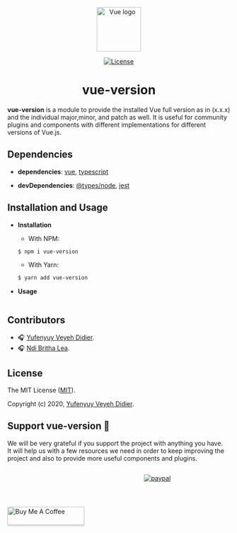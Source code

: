 <p align="center">
  <a href="#">
    <img width="100" src="https://vuejs.org/images/logo.png" alt="Vue logo">
  </a>
</p>

<p align="center">
  <a href="https://www.npmjs.com/package/vue-version">
    <img src="https://img.shields.io/npm/l/vuepress.svg" alt="License">
  </a>
</p>

<h1 align="center">vue-version</h1>

**vue-version** is a module to provide the installed Vue full version as in (x.x.x) and the individual major,minor, and patch as well. It is useful for community plugins and components with different implementations for different versions of Vue.js.

## Dependencies

- **dependencies**: [vue](#), [typescript](#)

- **devDependencies**: [@types/node](#), [jest](#)

## Installation and Usage

- **Installation**

    - With NPM:
    ```bash
    $ npm i vue-version
    ```

    - With Yarn:
    ```bash
    $ yarn add vue-version
    ```

- **Usage**

    ```ts

    ```

## Contributors

- :headphones: [Yufenyuy Veyeh Didier](https://github.com/yveyeh).
- :headphones: [Ndi Britha Lea](https://github.com/NdiBrithaLea).

## License

The MIT License ([MIT](https://github.com/yveyeh/vue-version/blob/master/LICENSE)).

Copyright (c) 2020, [Yufenyuy Veyeh Didier](https://github.com/yveyeh).

## Support vue-version :gift:

We will be very grateful if you support the project with anything you have.<br> It will help us with a few resources we need in order to keep improving the project and also to provide more useful components and plugins.

<div style="display: grid; grid-template-columns: auto auto;">

<p style="text-align: center;">

[![paypal](https://www.paypalobjects.com/en_US/i/btn/btn_donateCC_LG.gif)](https://www.paypal.com/cgi-bin/webscr?cmd=_s-xclick&hosted_button_id=X42PBTBVWZSUJ)

</p>
<p style="text-align: center;">

<a href="https://www.buymeacoffee.com/05tyxSJ" target="_blank"><img src="https://www.buymeacoffee.com/assets/img/custom_images/orange_img.png" alt="Buy Me A Coffee" style="height: 41px !important;width: 174px !important;box-shadow: 0px 3px 2px 0px rgba(190, 190, 190, 0.5) !important;-webkit-box-shadow: 0px 3px 2px 0px rgba(190, 190, 190, 0.5) !important;" ></a>

</p>
</div>